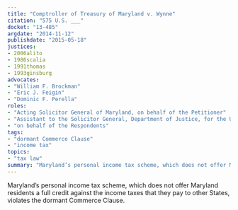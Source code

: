 ```yaml
---
title: "Comptroller of Treasury of Maryland v. Wynne"
citation: "575 U.S. ___"
docket: "13-485"
argdate: "2014-11-12"
publishdate: "2015-05-18"
justices:
- 2006alito
- 1986scalia
- 1991thomas
- 1993ginsburg
advocates:
- "William F. Brockman"
- "Eric J. Feigin"
- "Dominic F. Perella"
roles:
- "Acting Solicitor General of Maryland, on behalf of the Petitioner"
- "Assistant to the Solicitor General, Department of Justice, for the United States, as amicus curiae, supporting the Petitioner"
- "on behalf of the Respondents"
tags:
- "dormant Commerce Clause"
- "income tax"
topics:
- "tax law"
summary: "Maryland’s personal income tax scheme, which does not offer Maryland residents a full credit against the income taxes that they pay to other States, violates the dormant Commerce Clause."
---
```

Maryland’s personal income tax scheme, which does not offer Maryland residents a full credit against the income taxes that they pay to other States, violates the dormant Commerce Clause.

